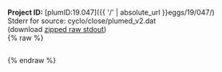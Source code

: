 **Project ID:** [plumID:19.047]({{ '/' | absolute_url }}eggs/19/047/)  
Stderr for source:  cyclo/close/plumed_v2.dat   
(download [zipped raw stdout](plumed_v2.dat.plumed.stdout.txt.zip))  
{% raw %}
<pre>
</pre>
{% endraw %}

